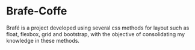 # Brafe-Coffe

Brafé is a project developed using several css methods for layout such as float, flexbox, grid and bootstrap, with the objective of consolidating my knowledge in these methods.
